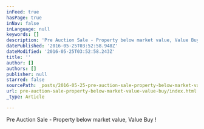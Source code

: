 ```yaml
---
inFeed: true
hasPage: true
inNav: false
inLanguage: null
keywords: []
description: 'Pre Auction Sale - Property below market value, Value Buy !'
datePublished: '2016-05-25T03:52:58.948Z'
dateModified: '2016-05-25T03:52:58.243Z'
title: ''
author: []
authors: []
publisher: null
starred: false
sourcePath: _posts/2016-05-25-pre-auction-sale-property-below-market-value-value-buy.md
url: pre-auction-sale-property-below-market-value-value-buy/index.html
_type: Article

---
```

Pre Auction Sale - Property below market value, Value Buy !